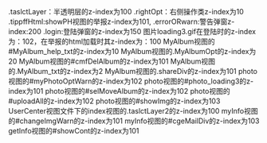 ﻿.taslctLayer：半透明层的z-index为100
.rightOpt：右侧操作类z-index为10
.tippffHtml:showPH视图的举报z-index为101,
.errorORwarn:警告弹窗z-index:200
.login:登陆弹窗的z-index为150
图片loading3.gif在登陆时的z-index为：102，在举报的html加载时其z-index为：100
MyAlbum视图的#MyAlbum_help_txt的z-index为10
MyAlbum视图的.MyAlbumOpt的z-index为20
MyAlbum视图的#cmfDelAlbum的z-index为101
MyAlbum视图的.MyAlbum_txt的z-index为2
MyAlbum视图的.shareDiv的z-index为101
photo视图的#myPhotoOptWarn的z-index为102
photo视图的#photo_loading3的z-index为101
photo视图的#selMoveAlbum的z-index为102
photo视图的#uploadAll的z-index为102
photo视图的#showImg的z-index为103
UserCenter视图文件下的index视图的.taslctLayer2的z-index为100
myInfo视图的#changeImgWarn的z-index为101
myInfo视图的#cgeMailDiv的z-index为103
getInfo视图的#showCont的z-index为101